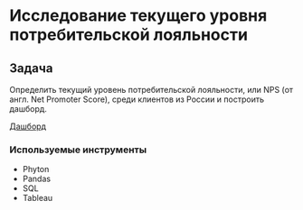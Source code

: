 # Исследование текущего уровня потребительской лояльности

## Задача

Определить текущий уровень потребительской лояльности, или NPS (от англ. Net Promoter Score), среди клиентов из России и построить дашборд.

[Дашборд](https://public.tableau.com/app/profile/natasha.moroz/viz/_17266873515940/sheet17)

### Используемые инструменты

* Phyton
* Pandas
* SQL
* Tableau

